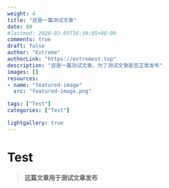 ```yaml
---
weight: 4
title: "这是一篇测试文章"
date: 80
#lastmod: 2020-03-05T16:30:05+08:00
comments: true
draft: false
author: "Extreme"
authorLink: "https://extremest.top"
description: "这是一篇测试文章，为了测试文章能否正常发布"
images: []
resources:
- name: "featured-image"
  src: "featured-image.png"

tags: ["Test"]
categories: ["Test"]

lightgallery: true
---
```


# Test

> **这篇文章用于测试文章发布** 